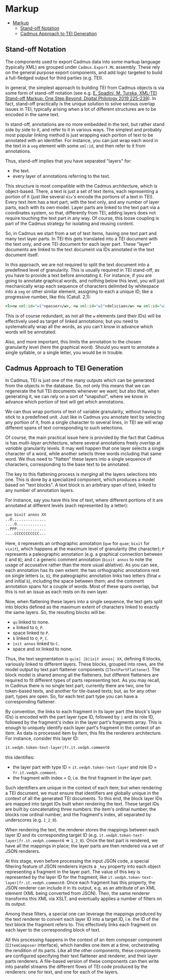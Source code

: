# Markup

- [Markup](#markup)
  - [Stand-off Notation](#stand-off-notation)
  - [Cadmus Approach to TEI Generation](#cadmus-approach-to-tei-generation)

## Stand-off Notation

The components used to export Cadmus data into some markup language (typically XML) are grouped under `Cadmus.Export.ML` assembly. These rely on the general purpose export components, and add logic targeted to build a full-fledged output for third parties (e.g. TEI).

In general, the simplest approach to building TEI from Cadmus objects is via some form of stand-off notation (see e.g. [E. Spadini, M. Turska, XML-TEI Stand-off Markup: One Step Beyond, Digital Philology 2019 225-239](https://serval.unil.ch/resource/serval:BIB_F671BA825955.P001/REF.pdf)). In fact, stand-off practically is the unique solution to solve serious overlap issues in TEI, typically arising when a lot of different structures are to be encoded in the same text.

In stand-off, annotations are no more embedded in the text, but rather stand side by side to it, and refer to it in various ways. The simplest and probably most popular linking method is just wrapping each portion of text to be annotated with an identifier. For instance, you can just wrap each word in the text in a `seg` element with some `xml:id`, and then refer to it from annotations.

Thus, stand-off implies that you have separated "layers" for:

- the text.
- every layer of annotations referring to the text.

This structure is most compatible with the Cadmus architecture, which is object-based. There, a text is just a set of text items, each representing a portion of it (just like several `div`'s encode the portions of a text in TEI). Every text item has a text part, with the text only, and any number of layer parts, each with its own model. Layer parts are linked to the text part via a coordinates system, so that, differently from TEI, adding layers does not require touching the text part in any way. Of course, this loose coupling is part of the Cadmus strategy for isolating and reusing content.

So, in Cadmus we start from a set of text items, having one text part and many text layer parts. In TEI this gets translated into a TEI document with the text only, and one TEI document for each layer part. These "layer" documents are linked to the text document via IDs annotated in the text document itself.

In this approach, we are not required to split the text document into a predefined level of granularity. This is usually required in TEI stand-off, as you have to provide a text before annotating it. For instance, if you are going to annotate graphical words, and nothing below this level, you will just mechanically wrap each sequence of characters delimited by whitespace into a `seg` or other similar element, assigning to each a unique ID, like a progressive number, like this (Catull. 2,1):

```xml
<l><w xml:id="w1">passer</w>, <w xml:id="w2">deliciae</w> <w xml:id="w3">meae</w> <w xml:id="w4">puellae</w></l>
```

This is of course redundant, as not all the `w` elements (and their IDs) will be effectively used as target of linked annotations; but you need to systematically wrap all the words, as you can't know in advance which words will be annotated.

Also, and more important, this limits the annotation to the chosen granularity level (here the graphical word). Should you want to annotate a single syllable, or a single letter, you would be in trouble.

## Cadmus Approach to TEI Generation

In Cadmus, TEI is just one of the many outputs which can be generated from the objects in the database. So, not only this means that we can regenerate the full TEI documents whenever we want; but also that, when generating it, we can rely on a sort of "snapshot", where we know in advance which portion of text will get which annotations.

We can thus wrap portions of text of variable granularity, without having to stick to a predefined unit. Just like in Cadmus you annotate text by selecting any portion of it, from a single character to several lines, in TEI we will wrap different spans of text corresponding to such selections.

Of course, the main practical issue here is provided by the fact that Cadmus is has _multi-layer_ architecture, where several annotations freely _overlap_ at _variable_ granularity levels. It may well happen that one layer selects a single character of a word, while another selects three words including that same word. We thus need to "flatten" these layers into a single sequence of characters, corresponding to the base text to be annotated.

The key to this flattening process is _merging_ all the layers selections into one. This is done by a specialized component, which produces a model based on "text blocks". A text block is an arbitrary span of text, linked to any number of annotation layers.

For instance, say you have this line of text, where different portions of it are annotated at different levels (each represented by a letter):

```txt
que bixit annos XX
..O...............
....O.............
..PPP.............
....CCCCCCCCCCC...
```

Here, `O` represents an orthographic annotation (`que` for `quae`; `bixit` for `vixit`), which happens at the maximum level of granularity (the character); `P` represents a paleographic annotation (e.g. a graphical connection between `E` and `B`); and `C` a generic comment annotation (`bixit annos` to note the usage of accusative rather than the more usual ablative). As you can see, each annotation has its own extent: the two orthographic annotations rest on single letters (`e`, `b`); the paleographic annotation links two letters (final `e` and initial `b`), including the space between them; and the comment annotation spans for a couple of words. Most of these spans overlap, but this is not an issue as each rests on its own layer.

Now, when flattening these layers into a single sequence, the text gets split into blocks defined as the maximum extent of characters linked to exactly the same layers. So, the resulting blocks will be:

- `qu` linked to none.
- `e` linked to `O`, `P`.
- space linked to `P`.
- `b` linked to `O`, `P`, `C`.
- `ixit annos` linked to `C`.
- space and `XX` linked to none.

Thus, the text segmentation is `qu|e| |b|ixit annos| XX`, defining 6 blocks, variously linked to different layers. These blocks, grouped into rows, are the model output by text part flattener components (`ITextPartFlattener`). The block model is shared among all the flatteners, but different flatteners are required to fit different types of parts representing text. As you may recall, in Cadmus there is no single text part; currently there are two, one for token-based texts, and another for tile-based texts; but, as for any other part, types are open. So, for each text part type you can have a corresponding flattener.

By convention, the links to each fragment in its layer part (the block's layer IDs) is encoded with the part layer type ID, followed by `|` and its role ID, followed by the fragment's index in the layer part's fragments array. This is enough to uniquely identify each layer part's fragment in the context of an item. As data is processed item by item, this fits the renderers architecture. For instance, consider this layer ID:

```txt
it.vedph.token-text-layer|fr.it.vedph.comment0
```

this identifies:

- the layer part with type ID = `it.vedph.token-text-layer` and role ID = `fr.it.vedph.comment`.
- the fragment with index = 0, i.e. the first fragment in the layer part.

Such identifiers are unique in the context of each item; but when rendering a TEI document, we must ensure that identifiers are globally unique in the context of all the generated TEI documents. To this end, the block layer IDs are mapped into target IDs built when rendering the text. These target IDs are built by concatenating three numbers: the item's ordinal number, the blocks row ordinal number, and the fragment's index, all separated by underscores (e.g. `1_2_0`).

When rendering the text, the renderer stores the mappings between each layer ID and its corresponding target ID (e.g. `it.vedph.token-text-layer|fr.it.vedph.comment0` => `1_2_0`). Once the text part is rendered, we have all the mappings in place; the layer parts are then rendered via a set of JSON renderers.

At this stage, even before processing the input JSON code, a special filtering feature of JSON renderers injects a `_key` property into each object representing a fragment in the layer part. The value of this key is represented by the layer ID for the fragment, like `it.vedph.token-text-layer|fr.it.vedph.comment0`. Once each fragment has this property, the JSON renderer can include it in its output, e.g. as an attribute of an XML element (XML being converted from JSON). Then, the same renderer transforms this XML via XSLT, and eventually applies a number of filters on its output.

Among these filters, a special one can leverage the mappings produced by the text renderer to convert each layer ID into a target ID, i.e. the ID of the text block the fragment refers to. This effectively links each fragment on each layer to the corresponding block of text.

All this processing happens in the context of an item composer component (`IItemComposer` interface), which handles one item at a time, orchestrating the rendition of its parts. Like all the other components, these components are configured specifying their text flattener and renderer, and their layer parts renderers. A file-based version of these components can then write into parallel streams the different flows of TEI code produced by the renderers: one for text, and one for each of the layers.
